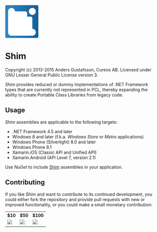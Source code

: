 <img src="NuGet/shim.png" alt="Shim logo" height="108" />

Shim
=======

Copyright (c) 2013-2015 Anders Gustafsson, Cureos AB. Licensed under GNU Lesser General Public License version 3.<br />

*Shim* provides reduced or dummy implementations of .NET Framework types that are currently not represented in PCL, thereby expanding the ability to create Portable Class Libraries from legacy code.


Usage
-----

*Shim* assemblies are applicable to the following targets:

* .NET Framework 4.5 and later
* Windows 8 and later (f.k.a. *Windows Store* or *Metro* applications)
* Windows Phone (Silverlight) 8.0 and later
* Windows Phone 8.1
* Xamarin.iOS (Classic API and Unified API)
* Xamarin.Android (API Level 7, version 2.1)

Use *NuGet* to include [Shim](https://www.nuget.org/packages/shim) assemblies in your application.


Contributing
------------

If you like *Shim* and want to contribute to its continued development, you could either fork the repository and provide pull requests with new or improved functionality, or you could make a small monetary contribution:

<table>
<tr>
<th>$10</th>
<th>$50</th>
<th>$100</th>
</tr>
<tr>
<td><a href="https://www.paypal.com/cgi-bin/webscr?cmd=_s-xclick&hosted_button_id=8BY5WJSTJYHS6"><img src="https://www.paypalobjects.com/en_US/i/btn/btn_paynow_LG.gif"/></a></td>
<td><a href="https://www.paypal.com/cgi-bin/webscr?cmd=_s-xclick&hosted_button_id=EXB948DWYJA2C"><img src="https://www.paypalobjects.com/en_US/i/btn/btn_paynow_LG.gif"/></a></td>
<td><a href="https://www.paypal.com/cgi-bin/webscr?cmd=_s-xclick&hosted_button_id=4QTUZ8YPEN4ZG"><img src="https://www.paypalobjects.com/en_US/i/btn/btn_paynow_LG.gif"/></a></td>
</tr>
</table>
